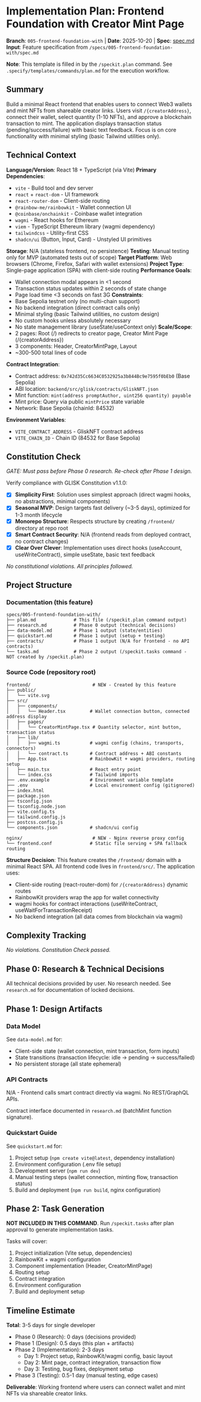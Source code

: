 # Implementation Plan: Frontend Foundation with Creator Mint Page

**Branch**: `005-frontend-foundation-with` | **Date**: 2025-10-20 | **Spec**: [spec.md](./spec.md)
**Input**: Feature specification from `/specs/005-frontend-foundation-with/spec.md`

**Note**: This template is filled in by the `/speckit.plan` command. See `.specify/templates/commands/plan.md` for the execution workflow.

## Summary

Build a minimal React frontend that enables users to connect Web3 wallets and mint NFTs from shareable creator links. Users visit `/{creatorAddress}`, connect their wallet, select quantity (1-10 NFTs), and approve a blockchain transaction to mint. The application displays transaction status (pending/success/failure) with basic text feedback. Focus is on core functionality with minimal styling (basic Tailwind utilities only).

## Technical Context

**Language/Version**: React 18 + TypeScript (via Vite)
**Primary Dependencies**:
- `vite` - Build tool and dev server
- `react` + `react-dom` - UI framework
- `react-router-dom` - Client-side routing
- `@rainbow-me/rainbowkit` - Wallet connection UI
- `@coinbase/onchainkit` - Coinbase wallet integration
- `wagmi` - React hooks for Ethereum
- `viem` - TypeScript Ethereum library (wagmi dependency)
- `tailwindcss` - Utility-first CSS
- `shadcn/ui` (Button, Input, Card) - Unstyled UI primitives

**Storage**: N/A (stateless frontend, no persistence)
**Testing**: Manual testing only for MVP (automated tests out of scope)
**Target Platform**: Web browsers (Chrome, Firefox, Safari with wallet extensions)
**Project Type**: Single-page application (SPA) with client-side routing
**Performance Goals**:
- Wallet connection modal appears in <1 second
- Transaction status updates within 2 seconds of state change
- Page load time <3 seconds on fast 3G
**Constraints**:
- Base Sepolia testnet only (no multi-chain support)
- No backend integration (direct contract calls only)
- Minimal styling (basic Tailwind utilities, no custom design)
- No custom hooks unless absolutely necessary
- No state management library (useState/useContext only)
**Scale/Scope**:
- 2 pages: Root (/) redirects to creator page, Creator Mint Page (/{creatorAddress})
- 3 components: Header, CreatorMintPage, Layout
- ~300-500 total lines of code

**Contract Integration**:
- Contract address: `0x742d35Cc6634C0532925a3b844Bc9e7595f0bEb0` (Base Sepolia)
- ABI location: `backend/src/glisk/contracts/GliskNFT.json`
- Mint function: `mint(address promptAuthor, uint256 quantity) payable`
- Mint price: Query via public `mintPrice` state variable
- Network: Base Sepolia (chainId: 84532)

**Environment Variables**:
- `VITE_CONTRACT_ADDRESS` - GliskNFT contract address
- `VITE_CHAIN_ID` - Chain ID (84532 for Base Sepolia)

## Constitution Check

*GATE: Must pass before Phase 0 research. Re-check after Phase 1 design.*

Verify compliance with GLISK Constitution v1.1.0:

- [x] **Simplicity First**: Solution uses simplest approach (direct wagmi hooks, no abstractions, minimal components)
- [x] **Seasonal MVP**: Design targets fast delivery (~3-5 days), optimized for 1-3 month lifecycle
- [x] **Monorepo Structure**: Respects structure by creating `/frontend/` directory at repo root
- [x] **Smart Contract Security**: N/A (frontend reads from deployed contract, no contract changes)
- [x] **Clear Over Clever**: Implementation uses direct hooks (useAccount, useWriteContract), simple useState, basic text feedback

*No constitutional violations. All principles followed.*

## Project Structure

### Documentation (this feature)

```
specs/005-frontend-foundation-with/
├── plan.md              # This file (/speckit.plan command output)
├── research.md          # Phase 0 output (technical decisions)
├── data-model.md        # Phase 1 output (state/entities)
├── quickstart.md        # Phase 1 output (setup + testing)
├── contracts/           # Phase 1 output (N/A for frontend - no API contracts)
└── tasks.md             # Phase 2 output (/speckit.tasks command - NOT created by /speckit.plan)
```

### Source Code (repository root)

```
frontend/                       # NEW - Created by this feature
├── public/
│   └── vite.svg
├── src/
│   ├── components/
│   │   └── Header.tsx         # Wallet connection button, connected address display
│   ├── pages/
│   │   └── CreatorMintPage.tsx # Quantity selector, mint button, transaction status
│   ├── lib/
│   │   ├── wagmi.ts           # wagmi config (chains, transports, connectors)
│   │   └── contract.ts        # Contract address + ABI constants
│   ├── App.tsx                # RainbowKit + wagmi providers, routing setup
│   ├── main.tsx               # React entry point
│   └── index.css              # Tailwind imports
├── .env.example               # Environment variable template
├── .env                       # Local environment config (gitignored)
├── index.html
├── package.json
├── tsconfig.json
├── tsconfig.node.json
├── vite.config.ts
├── tailwind.config.js
├── postcss.config.js
└── components.json            # shadcn/ui config

nginx/                          # NEW - Nginx reverse proxy config
└── frontend.conf              # Static file serving + SPA fallback routing
```

**Structure Decision**: This feature creates the `/frontend/` domain with a minimal React SPA. All frontend code lives in `frontend/src/`. The application uses:
- Client-side routing (react-router-dom) for `/{creatorAddress}` dynamic routes
- RainbowKit providers wrap the app for wallet connectivity
- wagmi hooks for contract interactions (useWriteContract, useWaitForTransactionReceipt)
- No backend integration (all data comes from blockchain via wagmi)

## Complexity Tracking

*No violations. Constitution Check passed.*

## Phase 0: Research & Technical Decisions

All technical decisions provided by user. No research needed. See `research.md` for documentation of locked decisions.

## Phase 1: Design Artifacts

### Data Model

See `data-model.md` for:
- Client-side state (wallet connection, mint transaction, form inputs)
- State transitions (transaction lifecycle: idle → pending → success/failed)
- No persistent storage (all state ephemeral)

### API Contracts

N/A - Frontend calls smart contract directly via wagmi. No REST/GraphQL APIs.

Contract interface documented in `research.md` (batchMint function signature).

### Quickstart Guide

See `quickstart.md` for:
1. Project setup (`npm create vite@latest`, dependency installation)
2. Environment configuration (.env file setup)
3. Development server (`npm run dev`)
4. Manual testing steps (wallet connection, minting flow, transaction status)
5. Build and deployment (`npm run build`, nginx configuration)

## Phase 2: Task Generation

**NOT INCLUDED IN THIS COMMAND**. Run `/speckit.tasks` after plan approval to generate implementation tasks.

Tasks will cover:
1. Project initialization (Vite setup, dependencies)
2. RainbowKit + wagmi configuration
3. Component implementation (Header, CreatorMintPage)
4. Routing setup
5. Contract integration
6. Environment configuration
7. Build and deployment setup

## Timeline Estimate

**Total**: 3-5 days for single developer

- Phase 0 (Research): 0 days (decisions provided)
- Phase 1 (Design): 0.5 days (this plan + artifacts)
- Phase 2 (Implementation): 2-3 days
  - Day 1: Project setup, RainbowKit/wagmi config, basic layout
  - Day 2: Mint page, contract integration, transaction flow
  - Day 3: Testing, bug fixes, deployment setup
- Phase 3 (Testing): 0.5-1 day (manual testing, edge cases)

**Deliverable**: Working frontend where users can connect wallet and mint NFTs via shareable creator links.

